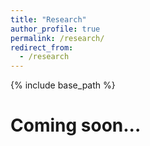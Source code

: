 ```yaml
---
title: "Research"
author_profile: true
permalink: /research/
redirect_from: 
  - /research
---
```


{% include base_path %}


Coming soon...
======
